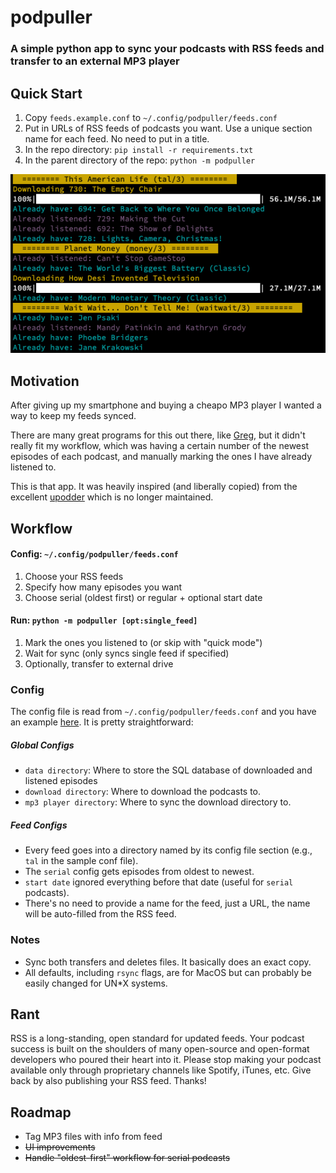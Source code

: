 # podpuller

### A simple python app to sync your podcasts with RSS feeds and transfer to an external MP3 player

## Quick Start

1. Copy `feeds.example.conf` to `~/.config/podpuller/feeds.conf`
2. Put in URLs of RSS feeds of podcasts you want. Use a unique section name for each feed. No need to put in a title.
3. In the repo directory: `pip install -r requirements.txt`
4. In the parent directory of the repo: `python -m podpuller`

<img src="screenshot.png">

## Motivation

After giving up my smartphone and buying a cheapo MP3 player I wanted a way to keep my feeds synced. 

There are many great programs for this out there, like [Greg](https://github.com/manolomartinez/greg/), but it didn't really fit my workflow, which was having a certain number of the newest episodes of each podcast, and manually marking the ones I have already listened to. 

This is that app. It was heavily inspired (and liberally copied) from the excellent [upodder](https://github.com/m3nu/upodder) which is no longer maintained. 

## Workflow

#### Config: `~/.config/podpuller/feeds.conf`

1. Choose your RSS feeds
1. Specify how many episodes you want
1. Choose serial (oldest first) or regular + optional start date

#### Run: `python -m podpuller [opt:single_feed]`
1. Mark the ones you listened to (or skip with "quick mode") 
1. Wait for sync (only syncs single feed if specified)
1. Optionally, transfer to external drive

### Config
The config file is read from `~/.config/podpuller/feeds.conf` and you have an example [here](https://github.com/guyhoffman/podpuller/blob/main/feeds.example.conf). It is pretty straightforward:

##### Global Configs
- `data directory`: Where to store the SQL database of downloaded and listened episodes
- `download directory`: Where to download the podcasts to. 
- `mp3 player directory`: Where to sync the download directory to. 

##### Feed Configs
- Every feed goes into a directory named by its config file section (e.g., `tal` in the sample conf file).
- The `serial` config gets episodes from oldest to newest.
- `start date` ignored everything before that date (useful for `serial` podcasts).
- There's no need to provide a name for the feed, just a URL, the name will be auto-filled from the RSS feed.

### Notes
- Sync both transfers and deletes files. It basically does an exact copy.
- All defaults, including `rsync` flags, are for MacOS but can probably be easily changed for UN*X systems.

## Rant

RSS is a long-standing, open standard for updated feeds. Your podcast success is built on the shoulders of many open-source and open-format developers who poured their heart into it. Please stop making your podcast available only through proprietary channels like Spotify, iTunes, etc. Give back by also publishing your RSS feed. Thanks!

## Roadmap

- Tag MP3 files with info from feed
- ~~UI improvements~~
- ~~Handle "oldest-first" workflow for serial podcasts~~
